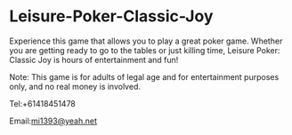 # Leisure-Poker-Classic-Joy

Experience this game that allows you to play a great poker game. Whether you are getting ready to go to the tables or just killing time, Leisure Poker: Classic Joy is hours of entertainment and fun!

Note: This game is for adults of legal age and for entertainment purposes only, and no real money is involved.

Tel:+61418451478

Email:mi1393@yeah.net
